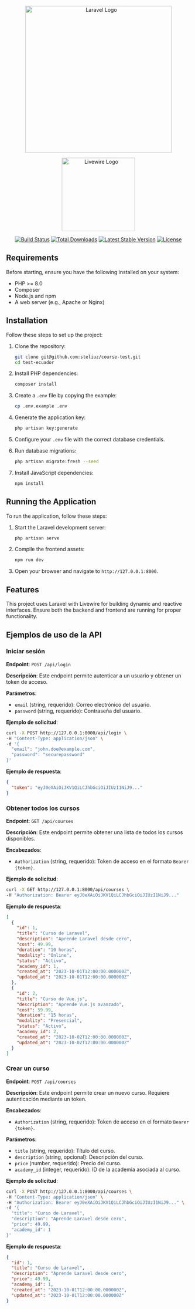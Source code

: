 <p align="center"><a href="https://laravel.com" target="_blank"><img src="https://raw.githubusercontent.com/laravel/art/master/logo-lockup/5%20SVG/2%20CMYK/1%20Full%20Color/laravel-logolockup-cmyk-red.svg" width="400" alt="Laravel Logo"></a></p>

<p align="center">
<a href="https://laravel-livewire.com" target="_blank"><img src="https://nyan.blog/wp-content/uploads/2024/09/livewire-logo.png" width="200" alt="Livewire Logo"></a>
</p>

<p align="center">
<a href="https://github.com/laravel/framework/actions"><img src="https://github.com/laravel/framework/workflows/tests/badge.svg" alt="Build Status"></a>
<a href="https://packagist.org/packages/laravel/framework"><img src="https://img.shields.io/packagist/dt/laravel/framework" alt="Total Downloads"></a>
<a href="https://packagist.org/packages/laravel/framework"><img src="https://img.shields.io/packagist/v/laravel/framework" alt="Latest Stable Version"></a>
<a href="https://packagist.org/packages/laravel/framework"><img src="https://img.shields.io/packagist/l/laravel/framework" alt="License"></a>
</p>

## Requirements

Before starting, ensure you have the following installed on your system:
- PHP >= 8.0
- Composer
- Node.js and npm
- A web server (e.g., Apache or Nginx)

## Installation

Follow these steps to set up the project:

1. Clone the repository:
   ```bash
   git clone git@github.com:steliuz/course-test.git
   cd test-ecuador
   ```

2. Install PHP dependencies:
   ```bash
   composer install
   ```

3. Create a `.env` file by copying the example:
   ```bash
   cp .env.example .env
   ```

4. Generate the application key:
   ```bash
   php artisan key:generate
   ```

5. Configure your `.env` file with the correct database credentials.

6. Run database migrations:
   ```bash
   php artisan migrate:fresh --seed
   ```

7. Install JavaScript dependencies:
   ```bash
   npm install
   ```

## Running the Application

To run the application, follow these steps:

1. Start the Laravel development server:
   ```bash
   php artisan serve
   ```

2. Compile the frontend assets:
   ```bash
   npm run dev
   ```

3. Open your browser and navigate to `http://127.0.0.1:8000`.

## Features

This project uses Laravel with Livewire for building dynamic and reactive interfaces. Ensure both the backend and frontend are running for proper functionality.

## Ejemplos de uso de la API

### Iniciar sesión

**Endpoint**: `POST /api/login`

**Descripción**: Este endpoint permite autenticar a un usuario y obtener un token de acceso.

**Parámetros**:
- `email` (string, requerido): Correo electrónico del usuario.
- `password` (string, requerido): Contraseña del usuario.

**Ejemplo de solicitud**:
```bash
curl -X POST http://127.0.0.1:8000/api/login \
-H "Content-Type: application/json" \
-d '{
  "email": "john.doe@example.com",
  "password": "securepassword"
}'
```

**Ejemplo de respuesta**:
```json
{
  "token": "eyJ0eXAiOiJKV1QiLCJhbGciOiJIUzI1NiJ9..."
}
```

### Obtener todos los cursos

**Endpoint**: `GET /api/courses`

**Descripción**: Este endpoint permite obtener una lista de todos los cursos disponibles.

**Encabezados**:
- `Authorization` (string, requerido): Token de acceso en el formato `Bearer {token}`.

**Ejemplo de solicitud**:
```bash
curl -X GET http://127.0.0.1:8000/api/courses \
-H "Authorization: Bearer eyJ0eXAiOiJKV1QiLCJhbGciOiJIUzI1NiJ9..."
```

**Ejemplo de respuesta**:
```json
[
  {
    "id": 1,
    "title": "Curso de Laravel",
    "description": "Aprende Laravel desde cero",
    "cost": 49.99,
    "duration": "10 horas",
    "modality": "Online",
    "status": "Activo",
    "academy_id": 1,
    "created_at": "2023-10-01T12:00:00.000000Z",
    "updated_at": "2023-10-01T12:00:00.000000Z"
  },
  {
    "id": 2,
    "title": "Curso de Vue.js",
    "description": "Aprende Vue.js avanzado",
    "cost": 59.99,
    "duration": "15 horas",
    "modality": "Presencial",
    "status": "Activo",
    "academy_id": 2,
    "created_at": "2023-10-02T12:00:00.000000Z",
    "updated_at": "2023-10-02T12:00:00.000000Z"
  }
]
```

### Crear un curso

**Endpoint**: `POST /api/courses`

**Descripción**: Este endpoint permite crear un nuevo curso. Requiere autenticación mediante un token.

**Encabezados**:
- `Authorization` (string, requerido): Token de acceso en el formato `Bearer {token}`.

**Parámetros**:
- `title` (string, requerido): Título del curso.
- `description` (string, opcional): Descripción del curso.
- `price` (number, requerido): Precio del curso.
- `academy_id` (integer, requerido): ID de la academia asociada al curso.

**Ejemplo de solicitud**:
```bash
curl -X POST http://127.0.0.1:8000/api/courses \
-H "Content-Type: application/json" \
-H "Authorization: Bearer eyJ0eXAiOiJKV1QiLCJhbGciOiJIUzI1NiJ9..." \
-d '{
  "title": "Curso de Laravel",
  "description": "Aprende Laravel desde cero",
  "price": 49.99,
  "academy_id": 1
}'
```

**Ejemplo de respuesta**:
```json
{
  "id": 1,
  "title": "Curso de Laravel",
  "description": "Aprende Laravel desde cero",
  "price": 49.99,
  "academy_id": 1,
  "created_at": "2023-10-01T12:00:00.000000Z",
  "updated_at": "2023-10-01T12:00:00.000000Z"
}
```
